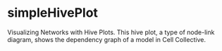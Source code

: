# simpleHivePlot
Visualizing Networks with Hive Plots. This hive plot, a type of node-link diagram, shows the dependency graph of a model in Cell Collective.

